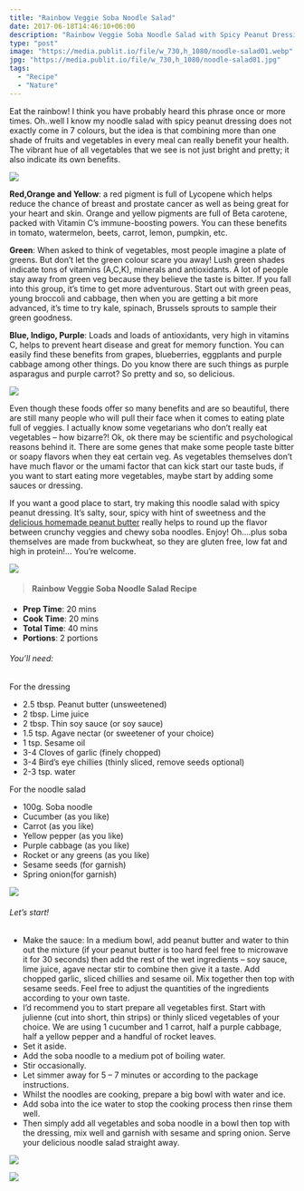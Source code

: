 ```yaml
---
title: "Rainbow Veggie Soba Noodle Salad"
date: 2017-06-18T14:46:10+06:00
description: "Rainbow Veggie Soba Noodle Salad with Spicy Peanut Dressing"
type: "post"
image: "https://media.publit.io/file/w_730,h_1080/noodle-salad01.webp"
jpg: "https://media.publit.io/file/w_730,h_1080/noodle-salad01.jpg"
tags:
  - "Recipe"
  - "Nature"
---
```


Eat the rainbow! I think you have probably heard this phrase once or more times. Oh..well I know my noodle salad with spicy peanut dressing does not exactly come in 7 colours, but the idea is that combining more than one shade of fruits and vegetables in every meal can really benefit your health. The vibrant hue of all vegetables that we see is not just bright and pretty; it also indicate its own benefits.

![](https://media.publit.io/file/w_730/noodle-salad02.webp)

**Red,Orange and Yellow**: a red pigment is full of Lycopene which helps reduce the chance of breast and prostate cancer as well as being great for your heart and skin. Orange and yellow pigments are full of Beta carotene, packed with Vitamin C’s immune-boosting powers. You can these benefits in tomato, watermelon, beets, carrot, lemon, pumpkin, etc.

**Green**: When asked to think of vegetables, most people imagine a plate of greens. But don’t let the green colour scare you away! Lush green shades indicate tons of vitamins (A,C,K), minerals and antioxidants. A lot of people stay away from green veg because they believe the taste is bitter. If you fall into this group, it’s time to get more adventurous. Start out with green peas, young broccoli and cabbage, then when you are getting a bit more advanced, it’s time to try kale, spinach, Brussels sprouts to sample their green goodness.

**Blue, Indigo, Purple**: Loads and loads of antioxidants, very high in vitamins C, helps to prevent heart disease and great for memory function. You can easily find these benefits from grapes, blueberries, eggplants and purple cabbage among other  things. Do you know there are such things as purple asparagus and purple carrot? So pretty and so, so delicious.

![](https://media.publit.io/file/w_730/noodle-salad03.webp)

Even though these foods offer so many benefits and are so beautiful, there are still many people who will pull their face when it comes to eating plate full of veggies. I actually know some vegetarians who don’t really eat vegetables – how bizarre?! Ok, ok there may be scientific and psychological reasons behind it. There are some genes that make some people taste bitter or soapy flavors when they eat certain veg. As vegetables themselves don’t have much flavor or the umami factor that can kick start our taste buds, if you want to start eating more vegetables, maybe start by adding some sauces or dressing.

If you want a good place to start, try making this noodle salad with spicy peanut dressing. It’s salty, sour, spicy  with hint of sweetness and the [delicious homemade peanut butter](linkneededhere) really helps to round up the flavor between crunchy veggies and chewy soba noodles. Enjoy! Oh….plus soba themselves are made from buckwheat, so they are gluten free, low fat and high in protein!… You’re welcome.

![](https://media.publit.io/file/w_730/noodle-salad04.webp)

>#### Rainbow Veggie Soba Noodle Salad Recipe

- **Prep Time**: 20 mins
- **Cook Time**: 20 mins
- **Total Time**: 40 mins
- **Portions**: 2 portions

###### You’ll need:
For the dressing
- 2.5 tbsp. Peanut butter (unsweetened)
- 2 tbsp. Lime juice
- 2 tbsp. Thin soy sauce (or soy sauce)
- 1.5 tsp. Agave nectar (or sweetener of your choice)
- 1 tsp. Sesame oil
- 3-4 Cloves of garlic (finely chopped)
- 3-4 Bird’s eye chillies (thinly sliced, remove seeds optional)
- 2-3 tsp. water  

For the noodle salad
- 100g. Soba noodle
- Cucumber (as you like)
- Carrot (as you like)
- Yellow pepper (as you like)
- Purple cabbage (as you like)
- Rocket or any greens (as you like)
- Sesame seeds (for garnish)
- Spring onion(for garnish)

![](https://media.publit.io/file/w_730/noodle-salad05.webp)

###### Let’s start!
- Make the sauce: In a medium bowl, add peanut butter and water to thin out the mixture (if your peanut butter is too hard feel free to microwave it for 30 seconds) then add the rest of the wet ingredients – soy sauce, lime juice, agave nectar stir to combine then give it a taste. Add chopped garlic, sliced chillies and sesame oil. Mix together then top with sesame seeds. Feel free to adjust the quantities of the ingredients according to your own taste.
- I’d recommend you to start prepare all vegetables first. Start with julienne (cut into short, thin strips) or thinly sliced vegetables of your choice. We are using 1 cucumber and 1 carrot, half a purple cabbage, half a yellow pepper and a handful of rocket leaves.
- Set it aside.
- Add the soba noodle to a medium pot of boiling water.
- Stir occasionally.
- Let simmer away for 5 – 7 minutes or according to the package instructions.
- Whilst the noodles are cooking, prepare a big bowl with water and ice.
- Add soba into the ice water to stop the cooking process then rinse them well.
- Then simply add all vegetables and soba noodle in a bowl then top with the dressing, mix well and garnish with sesame and spring onion. Serve your delicious noodle salad straight away.

![](https://media.publit.io/file/w_730/noodle-salad06.webp)

![](https://media.publit.io/file/w_730/noodle-salad07.webp)
